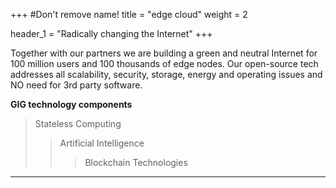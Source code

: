 +++
#Don't remove name!
title = "edge cloud"
weight = 2

header_1 = "Radically changing the Internet"
+++

Together with our partners we are building a green and neutral Internet for 100 million users and 100 thousands of edge nodes. Our open-source tech addresses all scalability, security, storage, energy and operating issues and NO need for 3rd party software.

**GIG technology components**

> Stateless Computing
>> Artificial Intelligence
>>> Blockchain Technologies

***